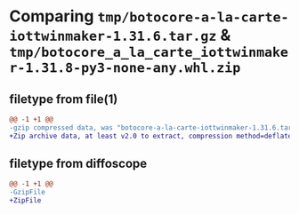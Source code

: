 # Comparing `tmp/botocore-a-la-carte-iottwinmaker-1.31.6.tar.gz` & `tmp/botocore_a_la_carte_iottwinmaker-1.31.8-py3-none-any.whl.zip`

## filetype from file(1)

```diff
@@ -1 +1 @@
-gzip compressed data, was "botocore-a-la-carte-iottwinmaker-1.31.6.tar", last modified: Thu Jul 20 01:20:23 2023, max compression
+Zip archive data, at least v2.0 to extract, compression method=deflate
```

## filetype from diffoscope

```diff
@@ -1 +1 @@
-GzipFile
+ZipFile
```

